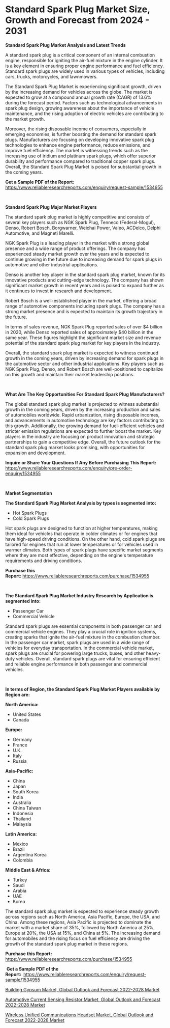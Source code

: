 <p><h1>Standard Spark Plug Market Size, Growth and Forecast from 2024 - 2031</h1></p><p><strong>Standard Spark Plug Market Analysis and Latest Trends</strong></p>
<p><p>A standard spark plug is a critical component of an internal combustion engine, responsible for igniting the air-fuel mixture in the engine cylinder. It is a key element in ensuring proper engine performance and fuel efficiency. Standard spark plugs are widely used in various types of vehicles, including cars, trucks, motorcycles, and lawnmowers.</p><p>The Standard Spark Plug Market is experiencing significant growth, driven by the increasing demand for vehicles across the globe. The market is expected to grow at a compound annual growth rate (CAGR) of 13.6% during the forecast period. Factors such as technological advancements in spark plug design, growing awareness about the importance of vehicle maintenance, and the rising adoption of electric vehicles are contributing to the market growth.</p><p>Moreover, the rising disposable income of consumers, especially in emerging economies, is further boosting the demand for standard spark plugs. Manufacturers are focusing on developing innovative spark plug technologies to enhance engine performance, reduce emissions, and improve fuel efficiency. The market is witnessing trends such as the increasing use of iridium and platinum spark plugs, which offer superior durability and performance compared to traditional copper spark plugs. Overall, the Standard Spark Plug Market is poised for substantial growth in the coming years.</p></p>
<p><strong>Get a Sample PDF of the Report:&nbsp;</strong> <a href="https://www.reliableresearchreports.com/enquiry/request-sample/1534955">https://www.reliableresearchreports.com/enquiry/request-sample/1534955</a></p>
<p>&nbsp;</p>
<p><strong>Standard Spark Plug Major Market Players</strong></p>
<p><p>The standard spark plug market is highly competitive and consists of several key players such as NGK Spark Plug, Tenneco (Federal-Mogul), Denso, Robert Bosch, Borgwarner, Weichai Power, Valeo, ACDelco, Delphi Automotive, and Magneti Marelli.</p><p>NGK Spark Plug is a leading player in the market with a strong global presence and a wide range of product offerings. The company has experienced steady market growth over the years and is expected to continue growing in the future due to increasing demand for spark plugs in automotive and other industrial applications.</p><p>Denso is another key player in the standard spark plug market, known for its innovative products and cutting-edge technology. The company has shown significant market growth in recent years and is poised to expand further as it continues to invest in research and development.</p><p>Robert Bosch is a well-established player in the market, offering a broad range of automotive components including spark plugs. The company has a strong market presence and is expected to maintain its growth trajectory in the future.</p><p>In terms of sales revenue, NGK Spark Plug reported sales of over $4 billion in 2020, while Denso reported sales of approximately $40 billion in the same year. These figures highlight the significant market size and revenue potential of the standard spark plug market for key players in the industry.</p><p>Overall, the standard spark plug market is expected to witness continued growth in the coming years, driven by increasing demand for spark plugs in the automotive sector and other industrial applications. Key players such as NGK Spark Plug, Denso, and Robert Bosch are well-positioned to capitalize on this growth and maintain their market leadership positions.</p></p>
<p>&nbsp;</p>
<p><strong>What Are The Key Opportunities For Standard Spark Plug Manufacturers?</strong></p>
<p><p>The global standard spark plug market is projected to witness substantial growth in the coming years, driven by the increasing production and sales of automobiles worldwide. Rapid urbanization, rising disposable incomes, and advancements in automotive technology are key factors contributing to this growth. Additionally, the growing demand for fuel-efficient vehicles and stricter emission regulations are expected to further boost the market. Key players in the industry are focusing on product innovation and strategic partnerships to gain a competitive edge. Overall, the future outlook for the standard spark plug market looks promising, with opportunities for expansion and development.</p></p>
<p><strong>Inquire or Share Your Questions If Any Before Purchasing This Report:</strong> <a href="https://www.reliableresearchreports.com/enquiry/pre-order-enquiry/1534955">https://www.reliableresearchreports.com/enquiry/pre-order-enquiry/1534955</a></p>
<p>&nbsp;</p>
<p><strong>Market Segmentation</strong></p>
<p><strong>The Standard Spark Plug Market Analysis by types is segmented into:</strong></p>
<p><ul><li>Hot Spark Plugs</li><li>Cold Spark Plugs</li></ul></p>
<p><p>Hot spark plugs are designed to function at higher temperatures, making them ideal for vehicles that operate in colder climates or for engines that have high-speed driving conditions. On the other hand, cold spark plugs are tailored for engines that run at lower temperatures or for vehicles used in warmer climates. Both types of spark plugs have specific market segments where they are most effective, depending on the engine's temperature requirements and driving conditions.</p></p>
<p><strong>Purchase this Report:&nbsp;</strong><a href="https://www.reliableresearchreports.com/purchase/1534955">https://www.reliableresearchreports.com/purchase/1534955</a></p>
<p>&nbsp;</p>
<p><strong>The Standard Spark Plug Market Industry Research by Application is segmented into:</strong></p>
<p><ul><li>Passenger Car</li><li>Commercial Vehicle</li></ul></p>
<p><p>Standard spark plugs are essential components in both passenger car and commercial vehicle engines. They play a crucial role in ignition systems, creating sparks that ignite the air-fuel mixture in the combustion chamber. In the passenger car market, spark plugs are used in a wide range of vehicles for everyday transportation. In the commercial vehicle market, spark plugs are crucial for powering large trucks, buses, and other heavy-duty vehicles. Overall, standard spark plugs are vital for ensuring efficient and reliable engine performance in both passenger and commercial vehicles.</p></p>
<p>&nbsp;</p>
<p><strong>In terms of Region, the Standard Spark Plug Market Players available by Region are:</strong></p>
<p>
    <p> <strong> North America: </strong>
        <ul>
            <li>United States</li>
            <li>Canada</li>
        </ul>
        </p> 
    <p> <strong> Europe: </strong>
        <ul>
            <li>Germany</li>
            <li>France</li>
            <li>U.K.</li>
            <li>Italy</li>
            <li>Russia</li>
        </ul>
        </p> 
    <p> <strong> Asia-Pacific: </strong>
        <ul>
            <li>China</li>
            <li>Japan</li>
            <li>South Korea</li>
            <li>India</li>
            <li>Australia</li>
            <li>China Taiwan</li>
            <li>Indonesia</li>
            <li>Thailand</li>
            <li>Malaysia</li>
        </ul>
        </p> 
    <p> <strong> Latin America: </strong>
        <ul>
            <li>Mexico</li>
            <li>Brazil</li>
            <li>Argentina Korea</li>
            <li>Colombia</li>
        </ul>
        </p> 
    <p> <strong> Middle East & Africa: </strong>
        <ul>
            <li>Turkey</li>
            <li>Saudi</li>
            <li>Arabia</li>
            <li>UAE</li>
            <li>Korea</li>
        </ul>
    </p>
    </p>
<p><p>The standard spark plug market is expected to experience steady growth across regions such as North America, Asia Pacific, Europe, the USA, and China. Among these regions, Asia Pacific is projected to dominate the market with a market share of 35%, followed by North America at 25%, Europe at 20%, the USA at 15%, and China at 5%. The increasing demand for automobiles and the rising focus on fuel efficiency are driving the growth of the standard spark plug market in these regions.</p></p>
<p><strong>Purchase this Report: </strong><a href="https://www.reliableresearchreports.com/purchase/1534955">https://www.reliableresearchreports.com/purchase/1534955</a></p>
<p>&nbsp;<strong>Get a Sample PDF of the Report:&nbsp;&nbsp;</strong><a href="https://www.reliableresearchreports.com/enquiry/request-sample/1534955">https://www.reliableresearchreports.com/enquiry/request-sample/1534955</a></p>
<p><strong></strong></p>
<p><p><a href="https://view.publitas.com/reportprime-1/building-gypsum-market-global-outlook-and-forecast-2022-2028-market-size-market-share-and-global-market-analysis-report-2023-2030/">Building Gypsum Market, Global Outlook and Forecast 2022-2028 Market</a></p><p><a href="https://view.publitas.com/reportprime-1/automotive-current-sensing-resistor-market-global-outlook-and-forecast-2022-2028-market-insights-market-players-and-forecast-till-2030/">Automotive Current Sensing Resistor Market, Global Outlook and Forecast 2022-2028 Market</a></p><p><a href="https://view.publitas.com/reportprime-1/wireless-unified-communications-headset-market-global-outlook-and-forecast-2022-2028-market-size-2023-2030-global-industrial-analysis-key-geographical-regions-market-share-top-key-players-product-types-and-forecast-research-report/">Wireless Unified Communications Headset Market, Global Outlook and Forecast 2022-2028 Market</a></p></p>